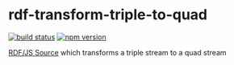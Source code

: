 # rdf-transform-triple-to-quad

[![build status](https://img.shields.io/github/actions/workflow/status/rdf-ext/rdf-transform-triple-to-quad/test.yaml?branch=master)](https://github.com/rdf-ext/rdf-transform-triple-to-quad/actions/workflows/test.yaml)
[![npm version](https://img.shields.io/npm/v/rdf-transform-triple-to-quad.svg)](https://www.npmjs.com/package/rdf-transform-triple-to-quad)

[RDF/JS Source](https://github.com/rdfjs/representation-task-force/) which transforms a triple stream to a quad stream
